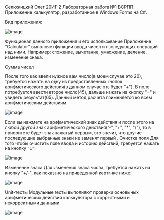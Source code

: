 Селюжицкий Олег 20ИТ-2 Лабораторная работа №1 ВСРПП.
Приложение калькулятор, разработанное в Windows Forms на C#.

Вид приложения:

![image](https://user-images.githubusercontent.com/116071330/199247804-1d390e62-d13f-4a20-b1e3-24a04417e627.png)


Функционал данного приложения и его использование
Приложение "Calculator" выполняет функции ввода чисел и последующих операций над ними. Например: сложение, вычетание, умножение, деление, изменение знака.

Сумма чисел

После того как ввели нужное вам число(в моем случае это 20), требуется нажать на одну из предоставленных кнопок арифметического действия(в данном случае это будет "+"). В поле потребуется ввести второе число(45), дальше нажать на кнопку "=" и увидеть результат(65). Данный метод расчета применяется ко всем арифметическим действиям.

![image](https://user-images.githubusercontent.com/116071330/199248156-59397089-6738-4fe8-9558-3ede6eb21bfe.png)

Если вы нажмете на арифметический знак действия и после этого на любой другой знак арифметического действия("-", "+", "*", "/"), то в приоритете будет знак нажатый первым, это значит, что другие последующие выбранные знаки не заменят первый
.
Очистка поля
Для того чтобы очистить поле ввода и историю действий, требуется нажать на кнопку "C".

![image](https://user-images.githubusercontent.com/116071330/199248534-bc8ee260-a4f5-4ab8-b0f0-50cd093ef47c.png)

Изменение знака
Для изменения знака числа, требуется нажать на кнопку "+/-", как показано на приведенной картинке ниже:

![image](https://user-images.githubusercontent.com/116071330/199248734-bc3683a7-d658-4ef5-84e8-b3a7014625f1.png)

Unit-тесты
Модульные тесты выполняют проверки основыных арифметических действий калькулятора с корректными и некорректными данными.


![image](https://user-images.githubusercontent.com/116071330/197416135-61e50bae-4bbc-4c68-a06b-0e27b5450f71.png)
